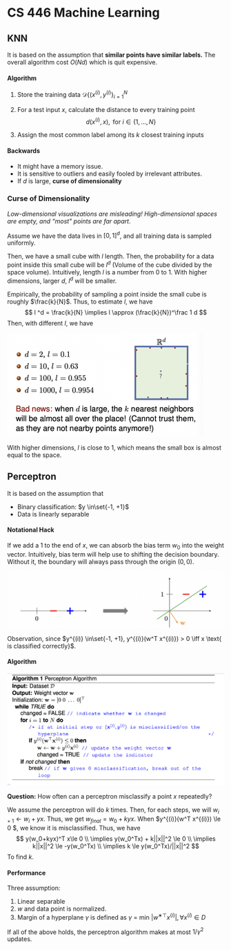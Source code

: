 # CS 446 Machine Learning

## KNN

It is based on the assumption that **similar points have similar labels.** The overall algorithm cost $O(Nd)$ which is quit expensive.

#### Algorithm

1.  Store the training data $\mathcal D \{(x^{(i)}, y^{(i)}\}^N_{i=1}$ 

2.  For a test input $x$, calculate the distance to every training point 
    $$
    d(x^{(i)},x), \text{ for } i \in \{1, \dots, N\}
    $$

3.  Assign the most common label among its $k$ closest training inputs

#### Backwards

-   It might have a memory issue. 
-   It is sensitive to outliers and easily fooled by irrelevant attributes.
-   If $d$ is large, **curse of dimensionality** 

### Curse of Dimensionality

*Low-dimensional visualizations are misleading! High-dimensional spaces are empty, and “most" points are far apart*.

Assume we have the data lives in $[0,1]^d$, and all training data is sampled uniformly. 

Then, we have a small cube with $l$ length. Then, the probability for a data point inside this small cube will be $l^d$ (Volume of the cube divided by the space volume). Intuitively, length $l$ is a number from 0 to 1. With higher dimensions, larger $d$, $l^d$ will be smaller.

Empirically, the probability of sampling a point inside the small cube is roughly $\frac{k}{N}$. Thus, to estimate $l$, we have
$$
l ^d = \frac{k}{N}  \implies l \approx (\frac{k}{N})^\frac 1 d 
$$
Then, with different $l$, we have

<img src="CS%20446%20Machine%20Learning.assets/image-20230825224358144.png" alt="image-20230825224358144" style="zoom:50%;" />

With higher dimensions, $l$ is close to 1, which means the small box is almost equal to the space.

## Perceptron 

It is based on the assumption that

-   Binary classification: $y \in\set{-1, +1}$
-   Data is linearly separable

#### Notational Hack

If we add a 1 to the end of $x$, we can absorb the bias term $w_0$  into the weight vector. Intuitively, bias term will help use to shifting the decision boundary. Without it, the boundary will always pass through the origin $(0,0)$.

<img src="CS%20446%20Machine%20Learning.assets/image-20230826104450861.png" alt="image-20230826104450861" style="zoom:50%;" />

Observation, since $y^{(i)} \in\set{-1, +1}, y^{(i)}(w^T x^{(i)}) > 0 \iff x \text{ is classified correctly}$.

#### Algorithm 

![image-20230826105126413](CS%20446%20Machine%20Learning.assets/image-20230826105126413.png)

**Question:** How often can a perceptron misclassify a point $x$ repeatedly?

We assume the perceptron will do $k$ times. Then, for each steps, we will $w_{i+1} \leftarrow w_i +yx$. Thus, we get $w_{final} = w_0 + kyx$. When $y^{(i)}(w^T x^{(i)}) \le 0 $, we know it is misclassified. Thus, we have
$$
y(w_0+kyx)^T x\le 0 \\ \implies y(w_0^Tx) + k||x||^2 \le 0 \\ \implies k||x||^2 \le  -y(w_0^Tx) \\ \implies k \le  y(w_0^Tx)/||x||^2
$$
To find $k$.

#### Performance

Three assumption:

1.  Linear separable
2.  $w$ and data point is normalized.
3.  Margin of a hyperplane $γ$ is defined as $γ$ = min $|w^{∗⊤}x ^{(i)} |, ∀x ^{(i)} ∈ D$

If all of the above holds, the perceptron algorithm makes at most $1/γ^2$ updates.